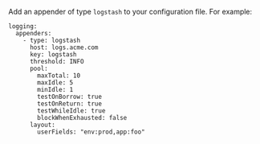 Add an appender of type `logstash` to your configuration file. For example:

    logging:
      appenders:
        - type: logstash
          host: logs.acme.com
          key: logstash
          threshold: INFO
          pool:
            maxTotal: 10
            maxIdle: 5
            minIdle: 1
            testOnBorrow: true
            testOnReturn: true
            testWhileIdle: true
            blockWhenExhausted: false
          layout:
            userFields: "env:prod,app:foo"

